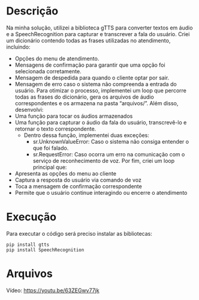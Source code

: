 # Descrição
Na minha solução, utilizei a biblioteca gTTS para converter textos em áudio e a SpeechRecognition para capturar e transcrever a fala do usuário.
Criei um dicionário contendo todas as frases utilizadas no atendimento, incluindo:
- Opções do menu de atendimento.
- Mensagens de confirmação para garantir que uma opção foi selecionada corretamente.
- Mensagem de despedida para quando o cliente optar por sair.
- Mensagem de erro caso o sistema não compreenda a entrada do usuário.
Para otimizar o processo, implementei um loop que percorre todas as frases do dicionário, gera os arquivos de áudio correspondentes e os armazena na pasta “arquivos/”.
Além disso, desenvolvi:
- Uma função para tocar os áudios armazenados
- Uma função para capturar o áudio da fala do usuário, transcrevê-lo e retornar o texto correspondente.
  - Dentro dessa função, implementei duas exceções:
    - sr.UnknownValueError: Caso o sistema não consiga entender o que foi falado.
    - sr.RequestError: Caso ocorra um erro na comunicação com o serviço de reconhecimento de voz.
Por fim, criei um loop principal que:
- Apresenta as opções do menu ao cliente
- Captura a resposta do usuário via comando de voz
- Toca a mensagem de confirmação correspondente
- Permite que o usuário continue interagindo ou encerre o atendimento
# Execução
Para executar o código será preciso instalar as bibliotecas:
```shell
pip install gtts
pip install SpeechRecognition
```
# Arquivos
Vídeo: https://youtu.be/63ZEGwv77jk
